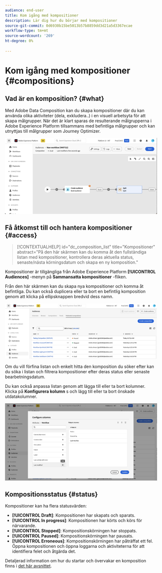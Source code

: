 ```yaml
---
audience: end-user
title: Kom igång med kompositioner
description: Lär dig hur du börjar med kompositioner
source-git-commit: 0d6930b15be5013b57b8859dd3d21a5d3367ecae
workflow-type: tm+mt
source-wordcount: '269'
ht-degree: 0%

---
```


# Kom igång med kompositioner {#compositions}

## Vad är en komposition? {#what}

Med Adobe Data Composition kan du skapa kompositioner där du kan använda olika aktiviteter (dela, exkludera..) i en visuell arbetsyta för att skapa målgrupper. När det är klart sparas de resulterande målgrupperna i Adobe Experience Platform tillsammans med befintliga målgrupper och kan utnyttjas till målgrupper som Journey Optimizer.

![](assets/composition-example.png)

## Få åtkomst till och hantera kompositioner {#access}

>[!CONTEXTUALHELP]
>id="dc_composition_list"
>title="Kompositioner"
>abstract="På den här skärmen kan du komma åt den fullständiga listan med kompositioner, kontrollera deras aktuella status, senaste/nästa körningsdatum och skapa en ny komposition."

Kompositioner är tillgängliga från Adobe Experience Platform **[!UICONTROL Audiences]** -menyn på **Sammansatta kompositioner** -fliken.

Från den här skärmen kan du skapa nya kompositioner och komma åt befintliga. Du kan också duplicera eller ta bort en befintlig komposition genom att klicka på ellipsknappen bredvid dess namn.

![](assets/compositions-list.png)

Om du vill förfina listan och enkelt hitta den komposition du söker efter kan du söka i listan och filtrera kompositioner efter deras status eller senaste bearbetningsdatum.

Du kan också anpassa listan genom att lägga till eller ta bort kolumner. Klicka på **Konfigurera kolumn** s och lägg till eller ta bort önskade utdatakolumner.

![](assets/compositions-columns.png)

## Kompositionsstatus {#status}

Kompositioner kan ha flera statusvärden:

* **[!UICONTROL Draft]**: Kompositionen har skapats och sparats.
* **[!UICONTROL In progress]**: Kompositionen har körts och körs för närvarande.
* **[!UICONTROL Stopped]**: Kompositionskörningen har stoppats.
* **[!UICONTROL Paused]**: Kompositionskörningen har pausats.
* **[!UICONTROL Erroneous]**: Kompositionskörningen har påträffat ett fel. Öppna kompositionen och öppna loggarna och aktiviteterna för att identifiera felet och åtgärda det.

Detaljerad information om hur du startar och övervakar en komposition finns i [det här avsnittet](../compositions/start-monitor-composition.md).